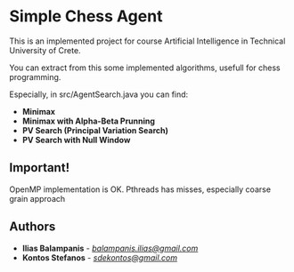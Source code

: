 # Simple Chess Agent

This is an implemented project for course Artificial Intelligence in Technical University of Crete.

You can extract from this some implemented algorithms, usefull for chess programming.

Especially, in src/AgentSearch.java you can find:
* **Minimax**
* **Minimax with Alpha-Beta Prunning**
* **PV Search (Principal Variation Search)**
* **PV Search with Null Window**

## Important!

OpenMP implementation is OK.
Pthreads has misses, especially coarse grain approach

## Authors

* **Ilias Balampanis** - *balampanis.ilias@gmail.com*
* **Kontos Stefanos** - *sdekontos@gmail.com*


